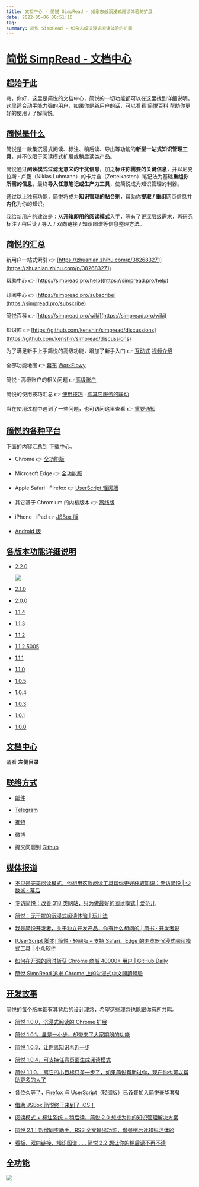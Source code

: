 ```yaml
---
title: 文档中心 - 简悦 SimpRead - 如杂志般沉浸式阅读体验的扩展
date: 2022-05-06 00:51:16
tag: 
summary: 简悦 SimpRead - 如杂志般沉浸式阅读体验的扩展
---
```

# [简悦 SimpRead - 文档中心](#/?id=%e7%ae%80%e6%82%a6-simpread-%e6%96%87%e6%a1%a3%e4%b8%ad%e5%bf%83)

## [起始于此](#/?id=%e8%b5%b7%e5%a7%8b%e4%ba%8e%e6%ad%a4)

嗨，你好，这里是简悦的文档中心，简悦的一切功能都可以在这里找到详细说明。这里适合动手能力强的用户，如果你是新用户的话，可以看看 [简悦百科](https://simpread.pro/wiki) 帮助你更好的使用 / 了解简悦。

## [简悦是什么](#/?id=%e7%ae%80%e6%82%a6%e6%98%af%e4%bb%80%e4%b9%88)

简悦是一款集沉浸式阅读、标注、稍后读、导出等功能的**新型一站式知识管理工具**，并不仅限于阅读模式扩展或稍后读类产品。

简悦通过**阅读模式过滤无意义的干扰信息**，加之**标注你需要的关键信息**，并以尼克拉斯 · 卢曼（Niklas Luhmann）的卡片盒（Zettelkasten）笔记法为基础**重组你所需的信息**，最终**导入任意笔记或生产力工具**，使简悦成为知识管理的利器。

通过以上独有功能，简悦将成为**知识管理的粘合剂**，帮助你**提取 / 重组**网页信息并**内化**为你的知识。

我给新用户的建议是：从**开箱即用的阅读模式**入手，等有了更深层级需求，再研究标注 / 稍后读 / 导入 / 双向链接 / 知识图谱等信息整理方法。

## [简悦的汇总](#/?id=%e7%ae%80%e6%82%a6%e7%9a%84%e6%b1%87%e6%80%bb)

新用户一站式索引 👉 [https://zhuanlan.zhihu.com/p/382683271](https://zhuanlan.zhihu.com/p/382683271)

帮助中心 👉 [https://simpread.pro/help](https://simpread.pro/help)

订阅中心 👉 [https://simpread.pro/subscribe](https://simpread.pro/subscribe)

简悦百科 👉 [https://simpread.pro/wiki](https://simpread.pro/wiki)

知识库 👉 [https://github.com/kenshin/simpread/discussions](https://github.com/kenshin/simpread/discussions)

为了满足新手上手简悦的高级功能，增加了新手入门 👉 [互动式](http://ksria.com/simpread/guide/) [视频介绍](https://www.bilibili.com/video/BV1JA411L7Ev)

全部功能地图 👉 [幕布](https://mubu.com/doc/iv7u8E_7gp#m) [WorkFlowy](https://workflowy.com/s/22/iDn82ReW7Neki2oW)

简悦 · 高级账户的相关问题 👉[高级账户]([https://github.com/Kenshin/simpread/discussions/categories/高级账户)

简悦的使用技巧汇总 👉 [使用技巧](https://github.com/Kenshin/simpread/discussions/categories/使用技巧) · [与其它服务的联动](https://github.com/Kenshin/simpread/discussions/categories/服务)

当在使用过程中遇到了一些问题，也可访问这里查看 👉 [重要通知](https://github.com/Kenshin/simpread/discussions/categories/重要通知)

## [简悦的各种平台](#/?id=%e7%ae%80%e6%82%a6%e7%9a%84%e5%90%84%e7%a7%8d%e5%b9%b3%e5%8f%b0)

下面的内容汇总到 [下载中心](#/Download)。

*   Chrome 👉 [全功能版](https://chrome.google.com/webstore/detail/simpread-reader-view/ijllcpnolfcooahcekpamkbidhejabll)
    
*   Microsoft Edge 👉 [全功能版](https://microsoftedge.microsoft.com/addons/detail/clgdhlhfiocphghdkdbgdlmfaafccfmc)
    
*   Apple Safari · Firefox 👉 [UserScript 轻阅版](http://ksria.com/simpread/#lite)
    
*   其它基于 Chromium 的内核版本 👉 [离线版](http://ksria.com/simpread/#downloads)
    
*   iPhone · iPad 👉 [JSBox 版](#/JSBox)
    
*   [Android 版](#/Android)
    

## [各版本功能详细说明](#/?id=%e5%90%84%e7%89%88%e6%9c%ac%e5%8a%9f%e8%83%bd%e8%af%a6%e7%bb%86%e8%af%b4%e6%98%8e)

*   [2.2.0](http://ksria.com/simpread/welcome/version_2.2.0.html)
    
    ![](https://s1.ax1x.com/2020/08/20/d8MxL8.png)
    
*   [2.1.0](http://ksria.com/simpread/welcome/version_2.1.0.html)
    
*   [2.0.0](http://ksria.com/simpread/welcome/version_2.0.0.html)
    
*   [1.1.4](http://ksria.com/simpread/welcome/version_1.1.4.html)
    
*   [1.1.3](http://ksria.com/simpread/welcome/version_1.1.3.html)
    
*   [1.1.2](http://ksria.com/simpread/welcome/version_1.1.2.html)
    
*   [1.1.2.5005](http://ksria.com/simpread/welcome/version_1.1.2.5005.html)
    
*   [1.1.1](http://ksria.com/simpread/welcome/version_1.1.1html)
    
*   [1.1.0](http://ksria.com/simpread/welcome/version_1.1.0.html)
    
*   [1.0.5](http://ksria.com/simpread/welcome/version_1.0.5.html)
    
*   [1.0.4](http://ksria.com/simpread/welcome/version_1.0.4.html)
    
*   [1.0.3](http://ksria.com/simpread/changelog.html#1.0.3)
    
*   [1.0.1](http://ksria.com/simpread/changelog.html#1.0.1)
    
*   [1.0.0](http://ksria.com/simpread/changelog.html#1.0.0)
    

## [文档中心](#/?id=%e6%96%87%e6%a1%a3%e4%b8%ad%e5%bf%83)

请看 **左侧目录**

## [联络方式](#/?id=%e8%81%94%e7%bb%9c%e6%96%b9%e5%bc%8f)

*   [邮件](#/kenshin@ksria.com)
    
*   [Telegram](https://t.me/simpread)
    
*   [推特](https://twitter.com/wanglei001)
    
*   [微博](http://weibo.com/23784148)
    
*   提交问题到 [Github](https://github.com/Kenshin/simpread/issues/new)
    

## [媒体报道](#/?id=%e5%aa%92%e4%bd%93%e6%8a%a5%e9%81%93)

*   [不只是完美阅读模式，他想用这款阅读工具帮你更好获取知识：专访简悦 | 少数派 · 幕后](https://sspai.com/post/52492)
    
*   [专访简悦：改善 318 类网站，只为做最好的阅读模式 | 爱范儿](https://www.ifanr.com/app/1240289)
    
*   [简悦：无干扰的沉浸式阅读体验 | 玩儿法](https://www.waerfa.com/simpread-review)
    
*   [我是简悦开发者，关于独立开发产品，你有什么想问的 | 简书 · 开发者说](https://www.jianshu.com/p/d09d266de39e)
    
*   [[UserScript 脚本] 简悦 · 轻阅版 – 支持 Safari、Edge 的浏览器沉浸式阅读模式工具 | 小众软件](https://www.appinn.com/simpread-lite/)
    
*   [如何在开源的同时斩获 Chrome 商城 40000+ 用户 | GitHub Daily](https://zhuanlan.zhihu.com/p/60222691)
    
*   [簡悅 SimpRead 追求 Chrome 上的沈浸式中文閱讀體驗](https://www.playpcesor.com/2017/06/simpread-chrome.html)
    

## [开发故事](#/?id=%e5%bc%80%e5%8f%91%e6%95%85%e4%ba%8b)

简悦的每个版本都有其背后的设计理念，希望这些理念也能跟你有所共鸣。

*   [简悦 1.0.0，沉浸式阅读的 Chrome 扩展](https://sspai.com/post/39491)
    
*   [简悦 1.0.1，虽是一小步，却带来了大家期盼的功能](https://sspai.com/post/39831)
    
*   [简悦 1.0.3，让你离知识再近一步](https://sspai.com/post/40754)
    
*   [简悦 1.0.4，可支持任意页面生成阅读模式](https://sspai.com/post/41454)
    
*   [简悦 1.1.0， 离它的小目标只差一步了，如果简悦帮助过你，现在你也可以帮助更多的人了](http://kenshin.wang/blog/#/posts/8)
    
*   [各位久等了，Firefox 与 UserScript（轻阅版）已叒叕加入简悦豪华套餐](http://kenshin.wang/blog/#/posts/10)
    
*   [借助 JSBox 简悦终于来到了 iOS！](http://kenshin.wang/blog/#/posts/11)
    
*   [阅读模式 + 标注系统 + 稍后读，简悦 2.0 想成为你的知识管理解决方案](https://sspai.com/post/61996)
    
*   [简悦 2.1：新增同步助手、RSS 全文输出功能，增强稍后读和标注体验](https://sspai.com/post/63717)
    
*   [看板、双向链接、知识图谱…… 简悦 2.2 想让你的稍后读不再不读](https://sspai.com/post/67074)
    

## [全功能](#/?id=%e5%85%a8%e5%8a%9f%e8%83%bd)

![](http://sr.ksria.cn/feature%202.1.0.png)